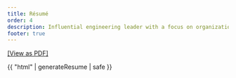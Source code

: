 ```yaml
---
title: Résumé
order: 4
description: Influential engineering leader with a focus on organizational change, holistic efficiency, and driving cross-functional business results in a sustainable manner.
footer: true
---
```


<p><a href="/resume.pdf">[View as PDF]</a></p>

{{ "html" | generateResume | safe }}

<style data-helmet="resume">
  dl {
    display: grid;
    grid-template-columns: max-content 1fr;
    grid-gap: var(--space-0-5) var(--space-3);
    align-items: center;
  }

  dd > * + *,
  article ul > * + * {
    margin-top: var(--flow-space, var(--space-2));
  }

  dt {
    font-size: calc(var(--size-3) * 0.80);
    justify-self: self-end;
    align-self: start;
    font-variant: small-caps;
  }
</style>
